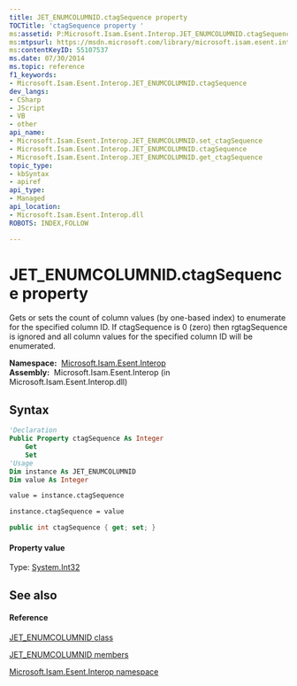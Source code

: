 ```yaml
---
title: JET_ENUMCOLUMNID.ctagSequence property 
TOCTitle: 'ctagSequence property '
ms:assetid: P:Microsoft.Isam.Esent.Interop.JET_ENUMCOLUMNID.ctagSequence
ms:mtpsurl: https://msdn.microsoft.com/library/microsoft.isam.esent.interop.jet_enumcolumnid.ctagsequence(v=EXCHG.10)
ms:contentKeyID: 55107537
ms.date: 07/30/2014
ms.topic: reference
f1_keywords:
- Microsoft.Isam.Esent.Interop.JET_ENUMCOLUMNID.ctagSequence
dev_langs:
- CSharp
- JScript
- VB
- other
api_name: 
- Microsoft.Isam.Esent.Interop.JET_ENUMCOLUMNID.set_ctagSequence
- Microsoft.Isam.Esent.Interop.JET_ENUMCOLUMNID.ctagSequence
- Microsoft.Isam.Esent.Interop.JET_ENUMCOLUMNID.get_ctagSequence
topic_type: 
- kbSyntax
- apiref
api_type: 
- Managed
api_location: 
- Microsoft.Isam.Esent.Interop.dll
ROBOTS: INDEX,FOLLOW

---
```


# JET_ENUMCOLUMNID.ctagSequence property

Gets or sets the count of column values (by one-based index) to enumerate for the specified column ID. If ctagSequence is 0 (zero) then rgtagSequence is ignored and all column values for the specified column ID will be enumerated.

**Namespace:**  [Microsoft.Isam.Esent.Interop](hh596136\(v=exchg.10\).md)  
**Assembly:**  Microsoft.Isam.Esent.Interop (in Microsoft.Isam.Esent.Interop.dll)

## Syntax

``` vb
'Declaration
Public Property ctagSequence As Integer
    Get
    Set
'Usage
Dim instance As JET_ENUMCOLUMNID
Dim value As Integer

value = instance.ctagSequence

instance.ctagSequence = value
```

``` csharp
public int ctagSequence { get; set; }
```

#### Property value

Type: [System.Int32](/dotnet/api/system.int32)  

## See also

#### Reference

[JET_ENUMCOLUMNID class](dn335139\(v=exchg.10\).md)

[JET_ENUMCOLUMNID members](dn335088\(v=exchg.10\).md)

[Microsoft.Isam.Esent.Interop namespace](hh596136\(v=exchg.10\).md)